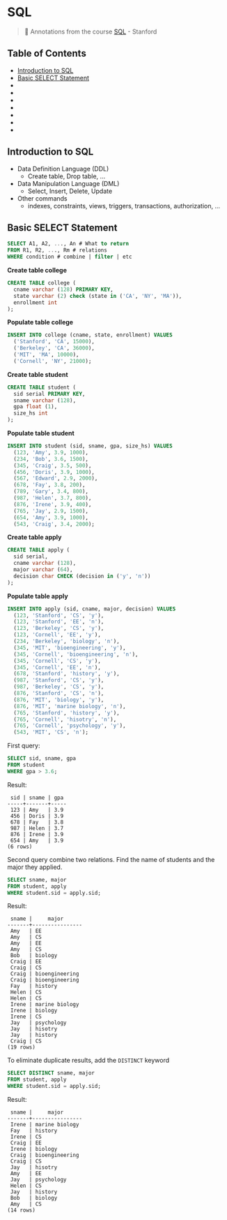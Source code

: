 # SQL
> :dvd: Annotations from the course [SQL](https://lagunita.stanford.edu/courses/DB/SQL/SelfPaced/info) - Stanford


## Table of Contents
- [Introduction to SQL](#introduction-to-sql)
- [Basic SELECT Statement](#basic-select-statement)
- []()
- []()
- []()
- []()
- []()
- []()
- []()

## Introduction to SQL
- Data Definition Language (DDL)
  - Create table, Drop table, ...
- Data Manipulation Language (DML)
  - Select, Insert, Delete, Update
- Other commands
  - indexes, constraints, views, triggers, transactions, authorization, ...

## Basic SELECT Statement

```sql
SELECT A1, A2, ..., An # What to return
FROM R1, R2, ..., Rm # relations
WHERE condition # combine | filter | etc
```

**Create table college**
```sql
CREATE TABLE college (
  cname varchar (128) PRIMARY KEY,
  state varchar (2) check (state in ('CA', 'NY', 'MA')),
  enrollment int
);
```

**Populate table college**
```sql
INSERT INTO college (cname, state, enrollment) VALUES
  ('Stanford', 'CA', 15000),
  ('Berkeley', 'CA', 36000),
  ('MIT', 'MA', 10000),
  ('Cornell', 'NY', 21000);
```

**Create table student**
```sql
CREATE TABLE student (
  sid serial PRIMARY KEY,
  sname varchar (128),
  gpa float (1),
  size_hs int
);
```

**Populate table student**
```sql
INSERT INTO student (sid, sname, gpa, size_hs) VALUES
  (123, 'Amy', 3.9, 1000),
  (234, 'Bob', 3.6, 1500),
  (345, 'Craig', 3.5, 500),
  (456, 'Doris', 3.9, 1000),
  (567, 'Edward', 2.9, 2000),
  (678, 'Fay', 3.8, 200),
  (789, 'Gary', 3.4, 800),
  (987, 'Helen', 3.7, 800),
  (876, 'Irene', 3.9, 400),
  (765, 'Jay', 2.9, 1500),
  (654, 'Amy', 3.9, 1000),
  (543, 'Craig', 3.4, 2000);
```

**Create table apply**
```sql
CREATE TABLE apply (
  sid serial,
  cname varchar (128),
  major varchar (64),
  decision char CHECK (decision in ('y', 'n'))
);
```

**Populate table apply**
```sql
INSERT INTO apply (sid, cname, major, decision) VALUES
  (123, 'Stanford', 'CS', 'y'),
  (123, 'Stanford', 'EE', 'n'),
  (123, 'Berkeley', 'CS', 'y'),
  (123, 'Cornell', 'EE', 'y'),
  (234, 'Berkeley', 'biology', 'n'),
  (345, 'MIT', 'bioengineering', 'y'),
  (345, 'Cornell', 'bioengineering', 'n'),
  (345, 'Cornell', 'CS', 'y'),
  (345, 'Cornell', 'EE', 'n'),
  (678, 'Stanford', 'history', 'y'),
  (987, 'Stanford', 'CS', 'y'),
  (987, 'Berkeley', 'CS', 'y'),
  (876, 'Stanford', 'CS', 'n'),
  (876, 'MIT', 'biology', 'y'),
  (876, 'MIT', 'marine biology', 'n'),
  (765, 'Stanford', 'history', 'y'),
  (765, 'Cornell', 'hisotry', 'n'),
  (765, 'Cornell', 'psychology', 'y'),
  (543, 'MIT', 'CS', 'n');
```

First query:

```sql
SELECT sid, sname, gpa
FROM student
WHERE gpa > 3.6;
```

Result:
```
 sid | sname | gpa
-----+-------+-----
 123 | Amy   | 3.9
 456 | Doris | 3.9
 678 | Fay   | 3.8
 987 | Helen | 3.7
 876 | Irene | 3.9
 654 | Amy   | 3.9
(6 rows)
```

Second query combine two relations. Find the name of students and the major they applied.
```sql
SELECT sname, major
FROM student, apply
WHERE student.sid = apply.sid;
```

Result:
```
 sname |     major
-------+----------------
 Amy   | EE
 Amy   | CS
 Amy   | EE
 Amy   | CS
 Bob   | biology
 Craig | EE
 Craig | CS
 Craig | bioengineering
 Craig | bioengineering
 Fay   | history
 Helen | CS
 Helen | CS
 Irene | marine biology
 Irene | biology
 Irene | CS
 Jay   | psychology
 Jay   | hisotry
 Jay   | history
 Craig | CS
(19 rows)
```

To eliminate duplicate results, add the `DISTINCT` keyword
```sql
SELECT DISTINCT sname, major
FROM student, apply
WHERE student.sid = apply.sid;
```

Result:
```
 sname |     major
-------+----------------
 Irene | marine biology
 Fay   | history
 Irene | CS
 Craig | EE
 Irene | biology
 Craig | bioengineering
 Craig | CS
 Jay   | hisotry
 Amy   | EE
 Jay   | psychology
 Helen | CS
 Jay   | history
 Bob   | biology
 Amy   | CS
(14 rows)
```
